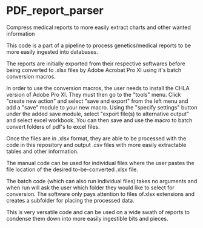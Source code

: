 # PDF_report_parser
Compress medical reports to more easily extract charts and other wanted information

This code is a part of a pipeline to process genetics/medical reports to be more easily ingested into databases. 

The reports are initially exported from their respective softwares before being converted to .xlsx files by Adobe Acrobat Pro XI using it's batch conversion macros. 

In order to use the conversion macros, the user needs to install the CHLA version of Adobe Pro XI. They must then go to the "tools" menu. Click "create new action" and select "save and export" from the left menu and add a "save" module to your new macro. Using the "specify settings" button under the added save module, select "export file(s) to alternative output" and select excel workbook. You can then save and use the macro to batch convert folders of pdf's to excel files.

Once the files are in .xlsx format, they are able to be processed with the code in this repository and output .csv files with more easily extractable tables and other information. 

The manual code can be used for individual files where the user pastes the file location of the desired to-be-converted .xlsx file. 

The batch code (which can also run individual files) takes no arguments and when run will ask the user which folder they would like to select for conversion. The software only pays attention to files of.xlsx extensions and creates a subfolder for placing the processed data. 

This is very versatile code and can be used on a wide swath of reports to condense them down into more easily ingestible bits and pieces.
